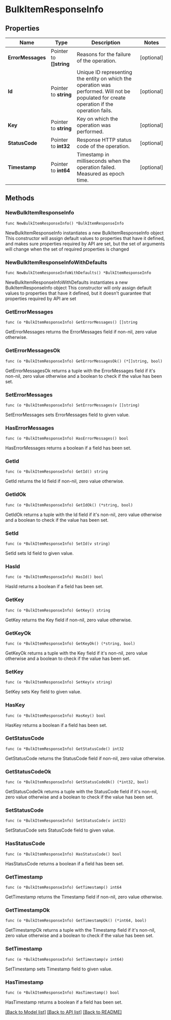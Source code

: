 # BulkItemResponseInfo

## Properties

Name | Type | Description | Notes
------------ | ------------- | ------------- | -------------
**ErrorMessages** | Pointer to **[]string** | Reasons for the failure of the operation. | [optional] 
**Id** | Pointer to **string** | Unique ID representing the entity on which the operation was performed. Will not be populated for create operation if the operation fails. | [optional] 
**Key** | Pointer to **string** | Key on which the operation was performed. | [optional] 
**StatusCode** | Pointer to **int32** | Response HTTP status code of the operation. | [optional] 
**Timestamp** | Pointer to **int64** | Timestamp in milliseconds when the operation failed. Measured as epoch time. | [optional] 

## Methods

### NewBulkItemResponseInfo

`func NewBulkItemResponseInfo() *BulkItemResponseInfo`

NewBulkItemResponseInfo instantiates a new BulkItemResponseInfo object
This constructor will assign default values to properties that have it defined,
and makes sure properties required by API are set, but the set of arguments
will change when the set of required properties is changed

### NewBulkItemResponseInfoWithDefaults

`func NewBulkItemResponseInfoWithDefaults() *BulkItemResponseInfo`

NewBulkItemResponseInfoWithDefaults instantiates a new BulkItemResponseInfo object
This constructor will only assign default values to properties that have it defined,
but it doesn't guarantee that properties required by API are set

### GetErrorMessages

`func (o *BulkItemResponseInfo) GetErrorMessages() []string`

GetErrorMessages returns the ErrorMessages field if non-nil, zero value otherwise.

### GetErrorMessagesOk

`func (o *BulkItemResponseInfo) GetErrorMessagesOk() (*[]string, bool)`

GetErrorMessagesOk returns a tuple with the ErrorMessages field if it's non-nil, zero value otherwise
and a boolean to check if the value has been set.

### SetErrorMessages

`func (o *BulkItemResponseInfo) SetErrorMessages(v []string)`

SetErrorMessages sets ErrorMessages field to given value.

### HasErrorMessages

`func (o *BulkItemResponseInfo) HasErrorMessages() bool`

HasErrorMessages returns a boolean if a field has been set.

### GetId

`func (o *BulkItemResponseInfo) GetId() string`

GetId returns the Id field if non-nil, zero value otherwise.

### GetIdOk

`func (o *BulkItemResponseInfo) GetIdOk() (*string, bool)`

GetIdOk returns a tuple with the Id field if it's non-nil, zero value otherwise
and a boolean to check if the value has been set.

### SetId

`func (o *BulkItemResponseInfo) SetId(v string)`

SetId sets Id field to given value.

### HasId

`func (o *BulkItemResponseInfo) HasId() bool`

HasId returns a boolean if a field has been set.

### GetKey

`func (o *BulkItemResponseInfo) GetKey() string`

GetKey returns the Key field if non-nil, zero value otherwise.

### GetKeyOk

`func (o *BulkItemResponseInfo) GetKeyOk() (*string, bool)`

GetKeyOk returns a tuple with the Key field if it's non-nil, zero value otherwise
and a boolean to check if the value has been set.

### SetKey

`func (o *BulkItemResponseInfo) SetKey(v string)`

SetKey sets Key field to given value.

### HasKey

`func (o *BulkItemResponseInfo) HasKey() bool`

HasKey returns a boolean if a field has been set.

### GetStatusCode

`func (o *BulkItemResponseInfo) GetStatusCode() int32`

GetStatusCode returns the StatusCode field if non-nil, zero value otherwise.

### GetStatusCodeOk

`func (o *BulkItemResponseInfo) GetStatusCodeOk() (*int32, bool)`

GetStatusCodeOk returns a tuple with the StatusCode field if it's non-nil, zero value otherwise
and a boolean to check if the value has been set.

### SetStatusCode

`func (o *BulkItemResponseInfo) SetStatusCode(v int32)`

SetStatusCode sets StatusCode field to given value.

### HasStatusCode

`func (o *BulkItemResponseInfo) HasStatusCode() bool`

HasStatusCode returns a boolean if a field has been set.

### GetTimestamp

`func (o *BulkItemResponseInfo) GetTimestamp() int64`

GetTimestamp returns the Timestamp field if non-nil, zero value otherwise.

### GetTimestampOk

`func (o *BulkItemResponseInfo) GetTimestampOk() (*int64, bool)`

GetTimestampOk returns a tuple with the Timestamp field if it's non-nil, zero value otherwise
and a boolean to check if the value has been set.

### SetTimestamp

`func (o *BulkItemResponseInfo) SetTimestamp(v int64)`

SetTimestamp sets Timestamp field to given value.

### HasTimestamp

`func (o *BulkItemResponseInfo) HasTimestamp() bool`

HasTimestamp returns a boolean if a field has been set.


[[Back to Model list]](../README.md#documentation-for-models) [[Back to API list]](../README.md#documentation-for-api-endpoints) [[Back to README]](../README.md)



